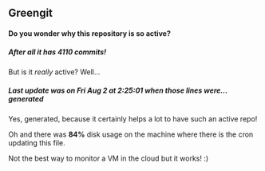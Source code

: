 ## Greengit

#### Do you wonder why this repository is so active?

##### After all it has 4110 commits!

But is it *really* active? Well...

##### Last update was on Fri Aug 2 at 2:25:01 when those lines were... generated

Yes, generated, because it certainly helps a lot to have such an active repo!

Oh and there was **84%** disk usage on the machine
where there is the cron updating this file.

Not the best way to monitor a VM in the cloud but it works! :)
